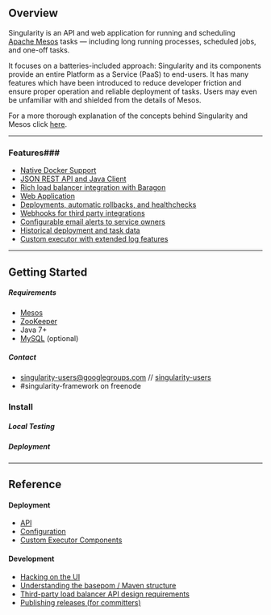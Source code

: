## Overview ##

Singularity is an API and web application for running and scheduling [Apache Mesos](http://mesos.apache.org/) tasks — including long running processes, scheduled jobs, and one-off tasks.

It focuses on a batteries-included approach: Singularity and its components provide an entire Platform as a Service (PaaS) to end-users. It has many features which have been introduced to reduce developer friction and ensure proper operation and reliable deployment of tasks. Users may even be unfamiliar with and shielded from the details of Mesos.

For a more thorough explanation of the concepts behind Singularity and Mesos click [here](Docs/details.md).

----------

### Features###

 - [Native Docker Support](Docs/containers.md)
 - [JSON REST API and Java Client](Docs/api.md)
 - [Rich load balancer integration with Baragon](Docs/baragon.md)
 - [Web Application](Docs/ui.md)
 - [Deployments, automatic rollbacks, and healthchecks](Docs/deployments.md)
 - [Webhooks for third party integrations](Docs/webhooks.md)
 - [Configurable email alerts to service owners](Docs/email.md)
 - [Historical deployment and task data](Docs/database.md)
 - [Custom executor with extended log features](Docs/components.md)

----------

## Getting Started ##
##### Requirements #####

 - [Mesos](http://mesos.apache.org/gettingstarted/)
 - [ZooKeeper](https://zookeeper.apache.org/doc/r3.4.6/zookeeperStarted.html) 
 - Java 7+
 - [MySQL](http://dev.mysql.com/usingmysql/get_started.html) (optional)

##### Contact #####

- [singularity-users@googlegroups.com](mailto:singularity-users@googlegroups.com) // [singularity-users](https://groups.google.com/forum/#!topic/singularity-users/)
- \#singularity-framework on freenode

### Install ###

##### Local Testing #####

##### Deployment #####

----------

## Reference ##

#### Deployment ####

 - [API](Docs/api.md)
 - [Configuration](Docs/configuration.md)
 - [Custom Executor Components](Docs/components.md)

#### Development ####

- [Hacking on the UI](Docs/development/ui.md)
- [Understanding the basepom / Maven structure](Docs/development/basepom.md)
- [Third-party load balancer API design requirements](Docs/development/lbs.md)
- [Publishing releases (for committers)](Docs/development/maven.md)

 